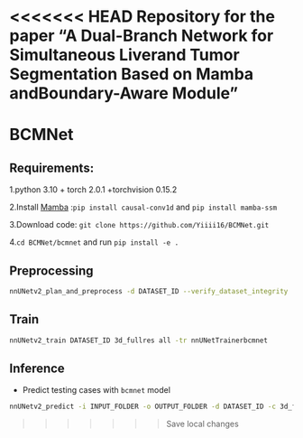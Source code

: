 <<<<<<< HEAD
Repository for the paper “A Dual-Branch Network for Simultaneous Liverand Tumor Segmentation Based on Mamba andBoundary-Aware Module”
=======
# BCMNet
## Requirements:
1.python 3.10 + torch 2.0.1 +torchvision 0.15.2

2.Install [Mamba](https://github.com/state-spaces/mamba) :`pip install causal-conv1d` and `pip install mamba-ssm` 

3.Download code: `git clone https://github.com/Yiiii16/BCMNet.git` 

4.`cd BCMNet/bcmnet` and run `pip install -e .`


## Preprocessing
```bash
nnUNetv2_plan_and_preprocess -d DATASET_ID --verify_dataset_integrity
```
## Train
```bash
nnUNetv2_train DATASET_ID 3d_fullres all -tr nnUNetTrainerbcmnet
```
## Inference
- Predict testing cases with `bcmnet` model

```bash
nnUNetv2_predict -i INPUT_FOLDER -o OUTPUT_FOLDER -d DATASET_ID -c 3d_fullres -f all -tr nnUNetTrainerbcmnet --disable_tta
```

>>>>>>> Save local changes
